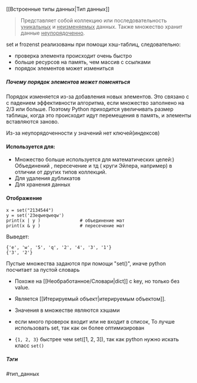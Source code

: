 [[Встроенные типы данных|Тип данных]] 

> Представляет собой коллекцию или последовательность <u>уникальных</u> и <u>неизменяемых</u> данных.  Также множество хранит данные <u>неупорядоченно</u>. 


set и frozenst реализованы при помощи хэш-таблиц, следовательно:
 - проверка элемента происходит очень быстро
 - больше ресурсов на память, чем массив с ссылками
 - порядок элементов может измениться


##### Почему порядок элементов может поменяться
Порядок изменяется из-за добавления новых элементов.
Это связано с с падением эффективности алгоритма, если множество заполнено на 2/3 или больше.
Поэтому Python приходится увеличивать размер таблицы, когда это происходит идут перемещения в память, и элементы вставляются заново. 

Из-за неупорядоченности у значений нет ключей(индексов)



#### Используется для:

- Множество больше используется для математических целей:)  Объединений , пересечение и тд ( круги Эйлера, например) в отличии от других типов коллекций. 
- Для удаления дубликатов
- Для хранения данных



#### Отображение
```
x = set("2134544")  
y = set('23eqweqweqw')  
print(x | y )               # объединение мат
print(x & y )               # пересечение мат
```

Выведет: 
```
{'e', 'w', '5', 'q', '2', '4', '3', '1'}
{'3', '2'}
```
Пустые множества задаются при помощи "set()", 
иначе python посчитает за пустой словарь



- Похоже на [[Необработанное/Словари|dict]] с key, но только без value.

- Является [[Итерируемый объект|итерируемым объектом]].

- Значения в множестве являются хэшами

- если много проверок входит или не входит в список, То лучше использовать set, так как он более оптимизирован

- `{1, 2, 3}` быстрее чем set([1, 2, 3]), так как python нужно искать класс `set()`

##### Тэги
#тип_данных 